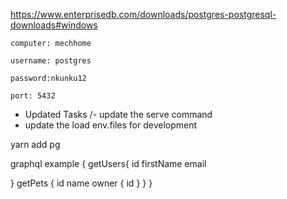 https://www.enterprisedb.com/downloads/postgres-postgresql-downloads#windows

`computer: mechhome`

`username: postgres`

`password:nkunku12`

`port: 5432`



* Updated Tasks /- update the serve command
* update the load env.files for development


yarn add pg

graphql example
{
  getUsers{
    id
    firstName
    email
  
   
  }
  getPets {
    id
    name
    owner {
      id
    }
  }
}
